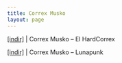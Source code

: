 ```yaml
---
title: Correx Musko
layout: page
---
```


<a href="https://cloud.mail.ru/public/fe7aaa4beaab/Correx%20Musko%20-%20El%20HardCorrex" target="_blank">[indir]</a> | Correx Musko &#8211; El HardCorrex

<a href="https://cloud.mail.ru/public/551647a22eac/Correx%20Musko%20-%20Lunapunk" target="_blank">[indir]</a> | Correx Musko &#8211; Lunapunk